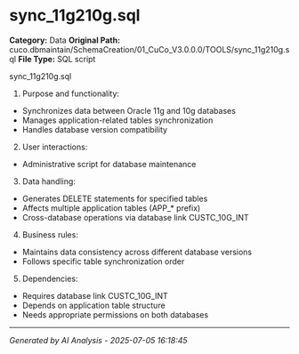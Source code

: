 # sync_11g210g.sql

**Category:** Data
**Original Path:** cuco.dbmaintain/SchemaCreation/01_CuCo_V3.0.0.0/TOOLS/sync_11g210g.sql
**File Type:** SQL script

sync_11g210g.sql
1. Purpose and functionality:
- Synchronizes data between Oracle 11g and 10g databases
- Manages application-related tables synchronization
- Handles database version compatibility

2. User interactions:
- Administrative script for database maintenance

3. Data handling:
- Generates DELETE statements for specified tables
- Affects multiple application tables (APP_* prefix)
- Cross-database operations via database link CUSTC_10G_INT

4. Business rules:
- Maintains data consistency across different database versions
- Follows specific table synchronization order

5. Dependencies:
- Requires database link CUSTC_10G_INT
- Depends on application table structure
- Needs appropriate permissions on both databases

---
*Generated by AI Analysis - 2025-07-05 16:18:45*
